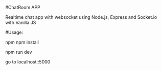 #ChatRoom APP


Realtime chat app with websocket using Node.js, Express and Socket.io with Vanilla JS



#Usage:

npm npm install

npm run dev

go to localhost::5000

